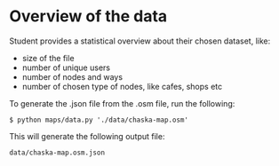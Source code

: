 Overview of the data
====================

Student provides a statistical overview about their chosen dataset, like:
* size of the file
* number of unique users
* number of nodes and ways
* number of chosen type of nodes, like cafes, shops etc

To generate the .json file from the .osm file, run the following:

    $ python maps/data.py './data/chaska-map.osm'

This will generate the following output file:

    data/chaska-map.osm.json
